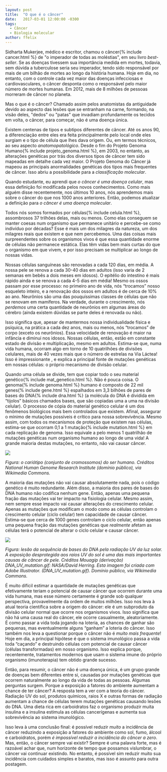 ```yaml
---
layout: post
title:  "O que é o câncer"
date:   2017-03-01 12:00:00 -0300
tags:
  - Câncer
  - Biologia molecular
author: ffelix
---
```


Sidharta Mukerjee, médico e escritor, chamou o câncer{% include cancer.html %} de "o imperador de todas as moléstias", em seu livro _best-seller_. Se as doenças tivessem sua importância medida em mortes, todavia, sem dúvida a tuberculose seria seu imperador, tendo sido responsável por mais de um bilhão de mortes ao longo da história humana. Hoje em dia, no entanto, com o controle cada vez maior das doenças infecciosas e cardiovasculares, o câncer desponta como o responsável pelo maior número de mortes humanas. Em 2012, mais de 8 milhões de pessoas morreram de câncer no planeta.
<!--more-->

Mas o que é o câncer? Chamado assim pelos anatomistas da antiguidade devido ao aspecto das lesões que se entranham na carne, formando, na visão deles,  "dedos" ou "patas" que invadiam profundamente os tecidos em volta, o câncer, para começar, não é uma doença única.

Existem centenas de tipos e subtipos diferentes de câncer. Até os anos 90, a diferenciação entre eles era feita principalmente pelo local onde eles surgiam e o tipo de célula que lhes dava origem. Ou, em termos técnicos, ao seu aspecto _anatomopatológico_. Desde o fim do Projeto Genoma Humano{% include projeto_genoma.html %}, em 2003, no entanto, as alterações genéticas por trás dos diversos tipos de câncer tem sido mapeadas em detalhe cada vez maior. O Projeto Genoma do Câncer já mapeou as principais anormalidades genéticas dos tipos mais frequentes de câncer. Isso abriu a possibilidade para a _classificação molecular_.

Quando estudante, eu aprendi que _o câncer é uma doença celular_, mas essa definição foi modificada pelos novos conhecimentos. Como mais alguém disse recentemente, nos últimos 10 anos, nós aprendemos mais sobre o câncer do que nos 1000 anos anteriores. Então, podemos atualizar a definição para _o câncer é uma doença molecular_.

Todos nós somos formados por células{% include celula.html %}, assombrosos 37 trilhões delas, mais ou menos. Como elas conseguem se manter coesas num organismo que permanece unitário e percebe-se como indivíduo por décadas? Esse é mais um dos milagres da natureza, um dos milagres reais que existem e que nem percebemos. Uma das coisas mais surpreendentes sobre os organismos vivos é que essa quantidade enorme de células não permanece estática. Elas têm vidas bem mais curtas do que o organismo em que vivem, e por isso precisam se multiplicar ao longo de nossas vidas.

Nossas células sanguíneas são renovadas a cada 120 dias, em média. A nossa pele se renova a cada 30-40 dias em adultos (isso varia de 2 semanas em bebês a dois meses em idosos). O epitélio do intestino é mais rápido ainda e se renova a cada 4-5 dias em média! Mesmo os ossos passam por esse processo: no primeiro ano de vida, nós “trocamos” nosso esqueleto inteiro, e a renovação dos ossos em adultos é de cerca de 10% ao ano. Neurônios são uma das pouquíssimas classes de células que não se renovam em mamíferos. Na verdade, durante o crescimento, nós _perdemos_ uma certa quantidade de neurônios em algumas áreas do cérebro (ainda existem dúvidas se parte deles é renovada ou não).

Isso significa que, apesar de mantermos nossa individualidade física e psíquica, na prática a cada dez anos, mais ou menos, nós “trocamos” de corpo (exceto os neurônios). Essa velocidade de renovação é maior na infância e diminui nos idosos. Nossas células, então, estão em constante estado de divisão e multiplicação, mesmo em adultos. Estima-se que, numa vida humana, ocorram algo em torno de 10 quatrilhões de divisões celulares, mais de 40 vezes mais que o número de estrelas na Via Láctea! Isso é impressionante , e explica a principal fonte de mutações genéticas em nossas células: o próprio mecanismo de divisão celular.

Quando uma célula se divide, tem que copiar todo o seu material genético{% include mat_genetico.html %}. Não é pouca coisa. O genoma{% include genoma.html %} humano é composto de 22 mil genes{% include gene.html %} espalhados em 3,3 bilhões de pares de bases do DNA{% include dna.html %} (a molécula do DNA é dividida em “tijolos” básicos chamados bases, que são copiadas uma a uma na divisão celular). O processo de cópia do material genético celular é um dos fenômenos biológicos mais bem controlados que existem. Afinal, assegurar o mínimo de mutações possíveis é crítico para nossa sobrevivência. Mesmo assim, com todos os mecanismos de proteção que existem nas células, estima-se que ocorram 0,1 a 1 mutação{% include mutation.html %} em cada replicação de genoma. Isso equivale a pelo menos 1 quatrilhão de mutações genéticas num organismo humano ao longo de uma vida! A grande maioria destas mutações, no entanto, não vai causar câncer.

![](https://upload.wikimedia.org/wikipedia/commons/b/b2/Karyotype.png)

*Figura: o cariótipo (conjunto de cromossomos) do ser humano. Créditos National Human Genome Research Institute (domínio público), via Wikimedia Commons.*

A maioria das mutações não vai causar absolutamente nada, pois o código genético é muito redundante. Além disso, a maioria dos pares de bases do DNA humano não codifica nenhum gene. Então, apenas uma pequena fração das mutações vai ter impacto na fisiologia celular. Mesmo assim, nem sempre esse impacto vai causar alterações do crescimento celular. Apenas as mutações que modificam o modo como as células controlam o crescimento celular (ciclo celular) tem capacidade de causar câncer. Estima-se que cerca de 1000 genes controlam o ciclo celular, então apenas uma pequena fração das mutações genéticas que _realmente_ afetam as células terá o potencial de alterar o ciclo celular e causar câncer.

![](https://upload.wikimedia.org/wikipedia/commons/f/fd/DNA_UV_mutation.svg)

*Figura: lesão da sequência de bases do DNA pela radiação UV da luz solar. A exposição desprotegida aos raios UV do sol é uma das mais importantes causas de câncer de pele. Créditos Mouagip (derivação) DNA_UV_mutation.gif: NASA/David Herring. Esta imagem foi criada com Adobe Illustrator. (DNA_UV_mutation.gif). Domínio público, via Wikimedia Commons.*

É muito difícil estimar a quantidade de mutações genéticas que efetivamente teriam o potencial de causar câncer que ocorrem durante uma vida humana, mas esse número certamente é grande sob qualquer perspectiva, provavelmente da ordem de muitos milhões. Isso nos leva à atual teoria científica sobre a origem do câncer: ele é um subproduto da divisão celular normal que ocorre nos organismos vivos. Isso significa que não há uma causa real do câncer, ele ocorre casualmente, aleatoriamente. É como passar a vida toda jogando na loteria, as chances de ganhar são pequenas, mas eventualmente alguns “ganham” a loteria do câncer. Isso também nos leva a questionar porque o câncer não é _muito mais frequente_! Hoje em dia, a principal hipótese é que o sistema imunológico passa a vida toda “caçando” e destruindo células com potencial de causar câncer (células transformadas) em nosso organismo. Isso explica porque, recentemente, tratamentos modernos que usam o sistema imune do próprio organismo (imunoterapia) tem obtido grande sucesso.

Então, para resumir, o câncer não é uma doença única, é um grupo grande de doenças bem diferentes entre si, causadas por mutações genéticas que ocorrem naturalmente ao longo da vida de todas as pessoas. Algumas perguntas surgem. Porque a exposição a fatores do ambiente aumentam a chance de ter câncer? A resposta tem a ver com a teoria do câncer. Radiação UV do sol, produtos químicos, raios X e outras formas de radiação aumentam a chance de células terem mutações genéticas causando lesões do DNA. Uma dieta rica em carboidratos faz o organismo produzir muita insulina e a insulina estimula as células cancerígenas e aumenta sua sobrevivência ao sistema imunológico.

Isso leva à uma conclusão final: é possível reduzir _muito_ a incidência de câncer reduzindo a exposição a fatores do ambiente como sol, fumo, álcool e carboidratos, porém _é impossível reduzir a incidência do câncer a zero_. Mas, então, o câncer sempre vai existir? Sempre é uma palavra forte, mas é razoável achar que, num horizonte de tempo que possamos vislumbrar, o câncer vai continuar existindo. No entanto, é possível sim reduzir muito sua incidência com cuidados simples e baratos, mas isso é assunto para outra postagem.
